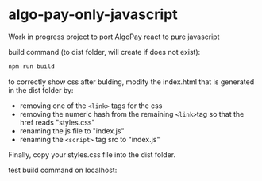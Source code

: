 # algo-pay-only-javascript
Work in progress project to port AlgoPay react to pure javascript

build command (to dist folder, will create if does not exist):

```bash
npm run build
```

to correctly show css after bulding, modify the index.html that is generated in the dist folder by:

- removing one of the `<link>` tags for the css
- removing the numeric hash from the remaining `<link>`tag so that the href reads "styles.css"
- renaming the js file to "index.js"
- renaming the `<script>` tag src to "index.js"

Finally, copy your styles.css file into the dist folder.

test build command on localhost:

```serve dist
```
